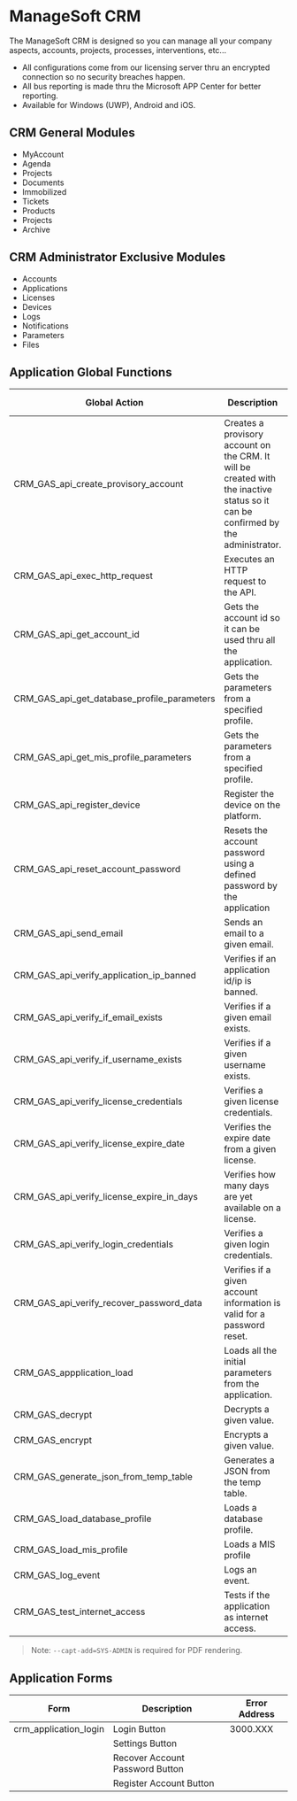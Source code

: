 # ManageSoft CRM

The ManageSoft CRM is designed so you can manage all your company aspects, accounts, projects, processes, interventions, etc...

- All configurations come from our licensing server thru an encrypted connection so no security breaches happen.
- All bus reporting is made thru the Microsoft APP Center for better reporting.
- Available for Windows (UWP), Android and iOS.


## CRM General Modules

- MyAccount
- Agenda
- Projects
- Documents
- Immobilized
- Tickets
- Products
- Projects
- Archive


## CRM Administrator Exclusive Modules

- Accounts
- Applications
- Licenses
- Devices
- Logs
- Notifications
- Parameters
- Files


## Application Global Functions

| Global Action | Description | Error Address|
| ------ | ------ | ------ |
|CRM_GAS_api_create_provisory_account|Creates a provisory account on the CRM. It will be created with the inactive status so it can be confirmed by the administrator.|1000|
|CRM_GAS_api_exec_http_request|Executes an HTTP request to the API.|1000|
|CRM_GAS_api_get_account_id|Gets the account id so it can be used thru all the application.|1000|
|CRM_GAS_api_get_database_profile_parameters|Gets the parameters from a specified profile.||
|CRM_GAS_api_get_mis_profile_parameters|Gets the parameters from a specified profile.||
|CRM_GAS_api_register_device|Register the device on the platform.||
|CRM_GAS_api_reset_account_password|Resets the account password using a defined password by the application||
|CRM_GAS_api_send_email|Sends an email to a given email.||
|CRM_GAS_api_verify_application_ip_banned|Verifies if an application id/ip is banned.||
|CRM_GAS_api_verify_if_email_exists|Verifies if a given email exists.||
|CRM_GAS_api_verify_if_username_exists|Verifies if a given username exists.||
|CRM_GAS_api_verify_license_credentials|Verifies a given license credentials.||
|CRM_GAS_api_verify_license_expire_date|Verifies the expire date from a given license.||
|CRM_GAS_api_verify_license_expire_in_days|Verifies how many days are yet available on a license.||
|CRM_GAS_api_verify_login_credentials|Verifies a given login credentials.||
|CRM_GAS_api_verify_recover_password_data|Verifies if a given account information is valid for a password reset.||
|CRM_GAS_appplication_load|Loads all the initial parameters from the application.||
|CRM_GAS_decrypt|Decrypts a given value.||
|CRM_GAS_encrypt|Encrypts a given value.||
|CRM_GAS_generate_json_from_temp_table|Generates a JSON from the temp table.||
|CRM_GAS_load_database_profile|Loads a database profile.||
|CRM_GAS_load_mis_profile|Loads a MIS profile||
|CRM_GAS_log_event|Logs an event.||
|CRM_GAS_test_internet_access|Tests if the application as internet access.||



> Note: `--capt-add=SYS-ADMIN` is required for PDF rendering.

## Application Forms
| Form | Description | Error Address|
| ------ | ------ | ------ |
|crm_application_login|Login Button|3000.XXX|
||Settings Button||
||Recover Account Password Button||
||Register Account Button||